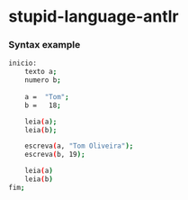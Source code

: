 ﻿# stupid-language-antlr

### Syntax example
```bash
inicio:
    texto a;
    numero b;
    
    a =  "Tom";
    b =   18;

    leia(a);
    leia(b);

    escreva(a, "Tom Oliveira");
    escreva(b, 19);

    leia(a)
    leia(b)
fim;
```

